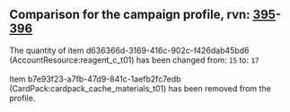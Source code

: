 ## Comparison for the campaign profile, rvn: [395](https://github.com/PRO100KatYT/FortniteProfileRevisions/tree/main/profiles/campaign/395%20campaign.json)-[396](https://github.com/PRO100KatYT/FortniteProfileRevisions/tree/main/profiles/campaign/396%20campaign.json)

The quantity of item d636366d-3169-416c-902c-f426dab45bd6 (AccountResource:reagent_c_t01) has been changed from: `15` to: `17`
<br><br>
Item b7e93f23-a7fb-47d9-841c-1aefb2fc7edb (CardPack:cardpack_cache_materials_t01) has been removed from the profile.
<br><br>
